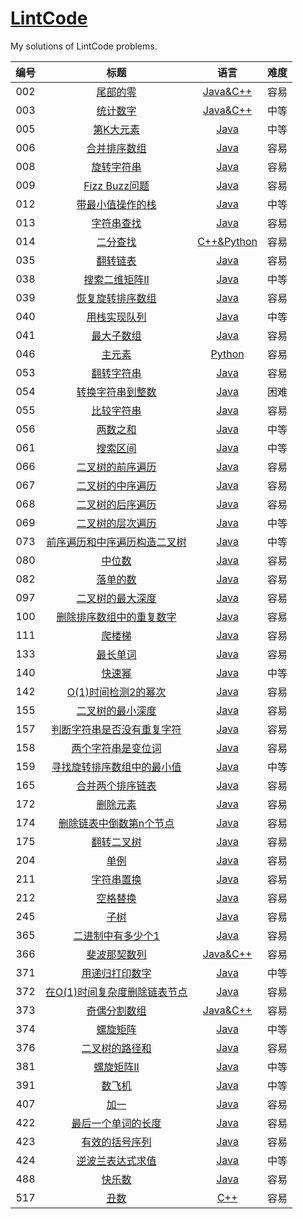 # [LintCode](http://www.lintcode.com)

My solutions of LintCode problems.

|  编号  |                    标题                    |                    语言                    |  难度  |
| :--: | :--------------------------------------: | :--------------------------------------: | :--: |
| 002  | [尾部的零](http://www.lintcode.com/zh-cn/problem/trailing-zeros/) | [Java&C++](https://github.com/Silocean/LintCode/tree/master/002%20%E5%B0%BE%E9%83%A8%E7%9A%84%E9%9B%B6) |  容易  |
| 003  | [统计数字](http://www.lintcode.com/zh-cn/problem/digit-counts/) | [Java&C++](https://github.com/Silocean/LintCode/tree/master/003%20%E7%BB%9F%E8%AE%A1%E6%95%B0%E5%AD%97) |  中等  |
| 005  | [第K大元素](http://www.lintcode.com/problem/kth-largest-element) | [Java](https://github.com/Silocean/LintCode/blob/0b4349d8950bbf2304ef1e16be4173246ed19bfc/005%20%E7%AC%ACK%E5%A4%A7%E5%85%83%E7%B4%A0/KthLargestElement.java) |  中等  |
| 006  | [合并排序数组](http://www.lintcode.com/problem/merge-sorted-array-ii) | [Java](https://github.com/Silocean/LintCode/blob/0b4349d8950bbf2304ef1e16be4173246ed19bfc/006%20%E5%90%88%E5%B9%B6%E6%8E%92%E5%BA%8F%E6%95%B0%E7%BB%84/MergeSortedArrays.java) |  容易  |
| 008  | [旋转字符串](http://www.lintcode.com/problem/rotate-string) | [Java](https://github.com/Silocean/LintCode/blob/0b4349d8950bbf2304ef1e16be4173246ed19bfc/008%20%E6%97%8B%E8%BD%AC%E5%AD%97%E7%AC%A6%E4%B8%B2/RotateString.java) |  容易  |
| 009  | [Fizz Buzz问题](http://www.lintcode.com/problem/fizz-buzz) | [Java](https://github.com/Silocean/LintCode/blob/0b4349d8950bbf2304ef1e16be4173246ed19bfc/009%20Fizz%20Buzz%E9%97%AE%E9%A2%98/FizzBuzz.java) |  容易  |
| 012  | [带最小值操作的栈](http://www.lintcode.com/problem/min-stack) | [Java](https://github.com/Silocean/LintCode/blob/0b4349d8950bbf2304ef1e16be4173246ed19bfc/012%20%E5%B8%A6%E6%9C%80%E5%B0%8F%E5%80%BC%E6%93%8D%E4%BD%9C%E7%9A%84%E6%A0%88/MinStack.java) |  中等  |
| 013  | [字符串查找](http://www.lintcode.com/problem/strstr) | [Java](https://github.com/Silocean/LintCode/blob/0b4349d8950bbf2304ef1e16be4173246ed19bfc/013%20%E5%AD%97%E7%AC%A6%E4%B8%B2%E6%9F%A5%E6%89%BE/StrStr.java) |  容易  |
| 014  | [二分查找](http://www.lintcode.com/zh-cn/problem/first-position-of-target/) | [C++&Python](https://github.com/Silocean/LintCode/tree/0b4349d8950bbf2304ef1e16be4173246ed19bfc/014%20%E4%BA%8C%E5%88%86%E6%9F%A5%E6%89%BE) |  容易  |
| 035  | [翻转链表](http://www.lintcode.com/problem/reverse-linked-list) | [Java](https://github.com/Silocean/LintCode/blob/0b4349d8950bbf2304ef1e16be4173246ed19bfc/035%20%E7%BF%BB%E8%BD%AC%E9%93%BE%E8%A1%A8/ReverseLinkedList.java) |  容易  |
| 038  | [搜索二维矩阵II](http://www.lintcode.com/problem/search-a-2d-matrix-ii) | [Java](https://github.com/Silocean/LintCode/blob/0b4349d8950bbf2304ef1e16be4173246ed19bfc/038%20%E6%90%9C%E7%B4%A2%E4%BA%8C%E7%BB%B4%E7%9F%A9%E9%98%B5II/SearchMatrix2.java) |  中等  |
| 039  | [恢复旋转排序数组](http://www.lintcode.com/problem/recover-rotated-sorted-array) | [Java](https://github.com/Silocean/LintCode/blob/0b4349d8950bbf2304ef1e16be4173246ed19bfc/039%20%E6%81%A2%E5%A4%8D%E6%97%8B%E8%BD%AC%E6%8E%92%E5%BA%8F%E6%95%B0%E7%BB%84/RecoverRotatedSortedArray.java) |  容易  |
| 040  | [用栈实现队列](http://www.lintcode.com/problem/implement-queue-by-two-stacks) | [Java](https://github.com/Silocean/LintCode/blob/0b4349d8950bbf2304ef1e16be4173246ed19bfc/040%20%E7%94%A8%E6%A0%88%E5%AE%9E%E7%8E%B0%E9%98%9F%E5%88%97/TwoStacksToQueue.java) |  中等  |
| 041  | [最大子数组](http://www.lintcode.com/problem/maximum-subarray) | [Java](https://github.com/Silocean/LintCode/blob/0b4349d8950bbf2304ef1e16be4173246ed19bfc/041%20%E6%9C%80%E5%A4%A7%E5%AD%90%E6%95%B0%E7%BB%84/MaxSubArray.java) |  容易  |
| 046  | [主元素](http://www.lintcode.com/problem/majority-number) | [Python](https://github.com/Silocean/LintCode/blob/0b4349d8950bbf2304ef1e16be4173246ed19bfc/046%20%E4%B8%BB%E5%85%83%E7%B4%A0/MajorityNumber.py) |  容易  |
| 053  | [翻转字符串](http://www.lintcode.com/problem/reverse-words-in-a-string) | [Java](https://github.com/Silocean/LintCode/blob/0b4349d8950bbf2304ef1e16be4173246ed19bfc/053%20%E7%BF%BB%E8%BD%AC%E5%AD%97%E7%AC%A6%E4%B8%B2/ReverseWords.java) |  容易  |
| 054  | [转换字符串到整数](http://www.lintcode.com/problem/string-to-integer-ii) | [Java](https://github.com/Silocean/LintCode/blob/0b4349d8950bbf2304ef1e16be4173246ed19bfc/054%20%E8%BD%AC%E6%8D%A2%E5%AD%97%E7%AC%A6%E4%B8%B2%E5%88%B0%E6%95%B4%E6%95%B0/Atoi.java) |  困难  |
| 055  | [比较字符串](http://www.lintcode.com/problem/compare-strings) | [Java](https://github.com/Silocean/LintCode/blob/0b4349d8950bbf2304ef1e16be4173246ed19bfc/055%20%E6%AF%94%E8%BE%83%E5%AD%97%E7%AC%A6%E4%B8%B2/CompareStrings.java) |  容易  |
| 056  | [两数之和](http://www.lintcode.com/problem/two-sum) | [Java](https://github.com/Silocean/LintCode/blob/0b4349d8950bbf2304ef1e16be4173246ed19bfc/056%20%E4%B8%A4%E6%95%B0%E4%B9%8B%E5%92%8C/TwoSum.java) |  中等  |
| 061  | [搜索区间](http://www.lintcode.com/problem/search-for-a-range) | [Java](https://github.com/Silocean/LintCode/blob/0b4349d8950bbf2304ef1e16be4173246ed19bfc/061%20%E6%90%9C%E7%B4%A2%E5%8C%BA%E9%97%B4/SearchRange.java) |  中等  |
| 066  | [二叉树的前序遍历](http://www.lintcode.com/problem/binary-tree-preorder-traversal) |                 [Java]()                 |  容易  |
| 067  | [二叉树的中序遍历](http://www.lintcode.com/problem/binary-tree-inorder-traversal) |                 [Java]()                 |  容易  |
| 068  | [二叉树的后序遍历](http://www.lintcode.com/problem/binary-tree-postorder-traversal) |                 [Java]()                 |  容易  |
| 069  | [二叉树的层次遍历](http://www.lintcode.com/problem/binary-tree-level-order-traversal) |                 [Java]()                 |  中等  |
| 073  | [前序遍历和中序遍历构造二叉树](http://www.lintcode.com/zh-cn/problem/construct-binary-tree-from-preorder-and-inorder-traversal/) |                 [Java]()                 |  中等  |
| 080  | [中位数](http://www.lintcode.com/zh-cn/problem/median/) |                 [Java]()                 |  容易  |
| 082  | [落单的数](http://www.lintcode.com/zh-cn/problem/single-number/) |                 [Java]()                 |  容易  |
| 097  | [二叉树的最大深度](http://www.lintcode.com/problem/maximum-depth-of-binary-tree) |                 [Java]()                 |  容易  |
| 100  | [删除排序数组中的重复数字](http://www.lintcode.com/problem/remove-duplicates-from-sorted-array) |                 [Java]()                 |  容易  |
| 111  | [爬楼梯](http://www.lintcode.com/zh-cn/problem/climbing-stairs/#) |                 [Java]()                 |  容易  |
| 133  | [最长单词](http://www.lintcode.com/problem/longest-words) |                 [Java]()                 |  容易  |
| 140  | [快速幂](http://www.lintcode.com/zh-cn/problem/fast-power/) |                 [Java]()                 |  中等  |
| 142  | [O(1)时间检测2的幂次](http://www.lintcode.com/problem/o1-check-power-of-2) |                 [Java]()                 |  容易  |
| 155  | [二叉树的最小深度](http://www.lintcode.com/zh-cn/problem/minimum-depth-of-binary-tree/) |                 [Java]()                 |  容易  |
| 157  | [判断字符串是否没有重复字符](http://www.lintcode.com/problem/unique-characters) |                 [Java]()                 |  容易  |
| 158  | [两个字符串是变位词](http://www.lintcode.com/problem/two-strings-are-anagrams) |                 [Java]()                 |  容易  |
| 159  | [寻找旋转排序数组中的最小值](http://www.lintcode.com/problem/find-minimum-in-rotated-sorted-array) |                 [Java]()                 |  中等  |
| 165  | [合并两个排序链表](http://www.lintcode.com/zh-cn/problem/merge-two-sorted-lists/) |                 [Java]()                 |  容易  |
| 172  | [删除元素](http://www.lintcode.com/zh-cn/problem/remove-element/#) |                 [Java]()                 |  容易  |
| 174  | [删除链表中倒数第n个节点](http://www.lintcode.com/problem/remove-nth-node-from-end-of-list) |                 [Java]()                 |  容易  |
| 175  | [翻转二叉树](http://www.lintcode.com/problem/invert-binary-tree) |                 [Java]()                 |  容易  |
| 204  | [单例](http://www.lintcode.com/zh-cn/problem/singleton/) |                 [Java]()                 |  容易  |
| 211  | [字符串置换](http://www.lintcode.com/zh-cn/problem/string-permutation/) |                 [Java]()                 |  容易  |
| 212  | [空格替换](http://www.lintcode.com/problem/space-replacement) |                 [Java]()                 |  容易  |
| 245  | [子树](http://www.lintcode.com/problem/subtree) |                 [Java]()                 |  容易  |
| 365  | [二进制中有多少个1](http://www.lintcode.com/problem/count-1-in-binary) |                 [Java]()                 |  容易  |
| 366  | [斐波那契数列](http://www.lintcode.com/problem/fibonacci) |               [Java&C++]()               |  容易  |
| 371  | [用递归打印数字](http://www.lintcode.com/problem/print-numbers-by-recursion) |                 [Java]()                 |  中等  |
| 372  | [在O(1)时间复杂度删除链表节点](http://www.lintcode.com/zh-cn/problem/delete-node-in-the-middle-of-singly-linked-list/) |                 [Java]()                 |  容易  |
| 373  | [奇偶分割数组](http://www.lintcode.com/problem/partition-array-by-odd-and-even) |               [Java&C++]()               |  容易  |
| 374  | [螺旋矩阵](http://www.lintcode.com/zh-cn/problem/spiral-matrix/) |                 [Java]()                 |  中等  |
| 376  | [二叉树的路径和](http://www.lintcode.com/zh-cn/problem/binary-tree-path-sum/) |                 [Java]()                 |  容易  |
| 381  | [螺旋矩阵II](http://www.lintcode.com/zh-cn/problem/spiral-matrix-ii/) |                 [Java]()                 |  中等  |
| 391  | [数飞机](http://www.lintcode.com/problem/number-of-airplanes-in-the-sky) |                 [Java]()                 |  中等  |
| 407  | [加一](http://www.lintcode.com/problem/plus-one) |                 [Java]()                 |  容易  |
| 422  | [最后一个单词的长度](http://www.lintcode.com/zh-cn/problem/length-of-last-word/) |                 [Java]()                 |  容易  |
| 423  | [有效的括号序列](http://www.lintcode.com/problem/valid-parentheses) |                 [Java]()                 |  容易  |
| 424  | [逆波兰表达式求值](http://www.lintcode.com/problem/evaluate-reverse-polish-notation) |                 [Java]()                 |  中等  |
| 488  | [快乐数](http://www.lintcode.com/problem/happy-number) |                 [Java]()                 |  容易  |
| 517  | [丑数](http://www.lintcode.com/problem/ugly-number) |                 [C++]()                  |  容易  |